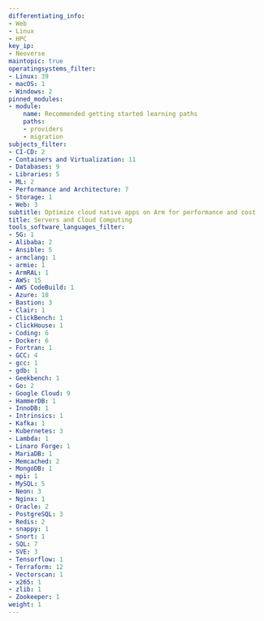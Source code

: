 ```yaml
---
differentiating_info:
- Web
- Linux
- HPC
key_ip:
- Neoverse
maintopic: true
operatingsystems_filter:
- Linux: 39
- macOS: 1
- Windows: 2
pinned_modules:
- module:
    name: Recommended getting started learning paths
    paths:
    - providers
    - migration
subjects_filter:
- CI-CD: 2
- Containers and Virtualization: 11
- Databases: 9
- Libraries: 5
- ML: 2
- Performance and Architecture: 7
- Storage: 1
- Web: 3
subtitle: Optimize cloud native apps on Arm for performance and cost
title: Servers and Cloud Computing
tools_software_languages_filter:
- 5G: 1
- Alibaba: 2
- Ansible: 5
- armclang: 1
- armie: 1
- ArmRAL: 1
- AWS: 15
- AWS CodeBuild: 1
- Azure: 10
- Bastion: 3
- Clair: 1
- ClickBench: 1
- ClickHouse: 1
- Coding: 6
- Docker: 6
- Fortran: 1
- GCC: 4
- gcc: 1
- gdb: 1
- Geekbench: 1
- Go: 2
- Google Cloud: 9
- HammerDB: 1
- InnoDB: 1
- Intrinsics: 1
- Kafka: 1
- Kubernetes: 3
- Lambda: 1
- Linaro Forge: 1
- MariaDB: 1
- Memcached: 2
- MongoDB: 1
- mpi: 1
- MySQL: 5
- Neon: 3
- Nginx: 1
- Oracle: 2
- PostgreSQL: 3
- Redis: 2
- snappy: 1
- Snort: 1
- SQL: 7
- SVE: 3
- Tensorflow: 1
- Terraform: 12
- Vectorscan: 1
- x265: 1
- zlib: 1
- Zookeeper: 1
weight: 1
---
```

